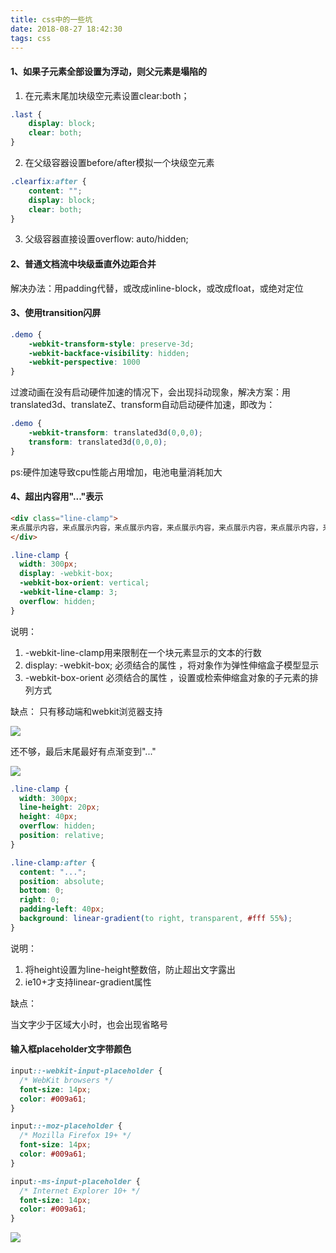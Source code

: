 ```yaml
---
title: css中的一些坑
date: 2018-08-27 18:42:30
tags: css
---
```

#### 1、如果子元素全部设置为浮动，则父元素是塌陷的
1. 在元素末尾加块级空元素设置clear:both；

```css
.last {
    display: block;
    clear: both;
}
```
2. 在父级容器设置before/after模拟一个块级空元素

```css
.clearfix:after {
    content: "";
    display: block;
    clear: both;
}
```
3. 父级容器直接设置overflow: auto/hidden;

#### 2、普通文档流中块级垂直外边距合并

解决办法：用padding代替，或改成inline-block，或改成float，或绝对定位

#### 3、使用transition闪屏

```css
.demo {
    -webkit-transform-style: preserve-3d;
    -webkit-backface-visibility: hidden;
    -webkit-perspective: 1000
}
```
过渡动画在没有启动硬件加速的情况下，会出现抖动现象，解决方案：用translated3d、translateZ、transform自动启动硬件加速，即改为：

```css
.demo {
    -webkit-transform: translated3d(0,0,0);
    transform: translated3d(0,0,0);
}
```
ps:硬件加速导致cpu性能占用增加，电池电量消耗加大

#### 4、超出内容用"..."表示

```html
<div class="line-clamp">
来点展示内容，来点展示内容，来点展示内容，来点展示内容，来点展示内容，来点展示内容，来点展示内容，来点展示内容，来点展示内容，来点展示内容
</div>
```

```css
.line-clamp {
  width: 300px;
  display: -webkit-box;
  -webkit-box-orient: vertical;
  -webkit-line-clamp: 3;
  overflow: hidden;
}
```

说明：
1. -webkit-line-clamp用来限制在一个块元素显示的文本的行数
2. display: -webkit-box; 必须结合的属性 ，将对象作为弹性伸缩盒子模型显示
3. -webkit-box-orient 必须结合的属性 ，设置或检索伸缩盒对象的子元素的排列方式

缺点：
只有移动端和webkit浏览器支持

![](https://note.youdao.com/yws/public/resource/bb7792e904a30442f11cb6c88c33cce8/xmlnote/7959E51B5140437DA4C084E6B8E7472E/12000)

还不够，最后末尾最好有点渐变到"..."

![](https://note.youdao.com/yws/public/resource/bb7792e904a30442f11cb6c88c33cce8/xmlnote/D7C74A4FC9624AC7A638FC223AFF6926/12008)

```css
.line-clamp {
  width: 300px;
  line-height: 20px;
  height: 40px;
  overflow: hidden;
  position: relative;
}

.line-clamp:after {
  content: "...";
  position: absolute;
  bottom: 0;
  right: 0;
  padding-left: 40px;
  background: linear-gradient(to right, transparent, #fff 55%);
}
```
说明：
1. 将height设置为line-height整数倍，防止超出文字露出
2. ie10+才支持linear-gradient属性

缺点：

当文字少于区域大小时，也会出现省略号

#### 输入框placeholder文字带颜色

```css
input::-webkit-input-placeholder {
  /* WebKit browsers */
  font-size: 14px;
  color: #009a61;
}

input::-moz-placeholder {
  /* Mozilla Firefox 19+ */
  font-size: 14px;
  color: #009a61;
}

input:-ms-input-placeholder {
  /* Internet Explorer 10+ */
  font-size: 14px;
  color: #009a61;
}
```

![](https://note.youdao.com/yws/public/resource/bb7792e904a30442f11cb6c88c33cce8/xmlnote/C1D61F75FC6F48129794C55960D67471/12035)
